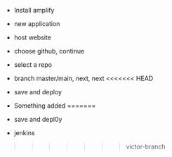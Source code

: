 - Install amplify
- new application
- host website
- choose github, continue
- select a repo
- branch master/main, next, next
<<<<<<< HEAD
- save and deploy

- Something added
=======
- save and depl0y

- jenkins
>>>>>>> victor-branch
